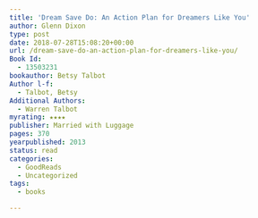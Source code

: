 ```yaml
---
title: 'Dream Save Do: An Action Plan for Dreamers Like You'
author: Glenn Dixon
type: post
date: 2018-07-28T15:08:20+00:00
url: /dream-save-do-an-action-plan-for-dreamers-like-you/
Book Id:
  - 13503231
bookauthor: Betsy Talbot
Author l-f:
  - Talbot, Betsy
Additional Authors:
  - Warren Talbot
myrating: ★★★★
publisher: Married with Luggage
pages: 370
yearpublished: 2013
status: read
categories:
  - GoodReads
  - Uncategorized
tags:
  - books

---
```

